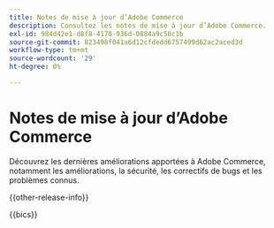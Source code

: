 ```yaml
---
title: Notes de mise à jour d’Adobe Commerce
description: Consultez les notes de mise à jour d’Adobe Commerce.
exl-id: 984d42e1-d8f8-4170-936d-0884a9c50c1b
source-git-commit: 823498f041a6d12cfdedd6757499d62ac2aced3d
workflow-type: tm+mt
source-wordcount: '29'
ht-degree: 0%

---
```


# Notes de mise à jour d’Adobe Commerce

Découvrez les dernières améliorations apportées à Adobe Commerce, notamment les améliorations, la sécurité, les correctifs de bugs et les problèmes connus.

{{other-release-info}}

{{bics}}
